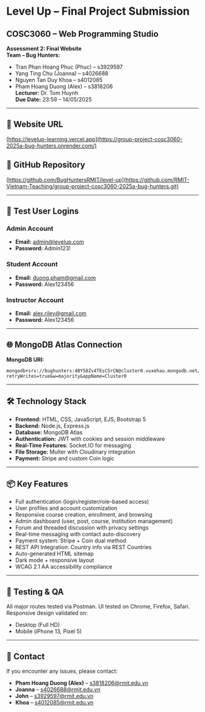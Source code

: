 # Level Up – Final Project Submission

## COSC3060 – Web Programming Studio

**Assessment 2: Final Website**  
**Team – Bug Hunters:**

-   Tran Phan Hoang Phuc (Phuc) – s3929597
-   Yang Ting Chu (Joanna) – s4026688
-   Nguyen Tan Duy Khoa – s4012085
-   Pham Hoang Duong (Alex) – s3818206  
    **Lecturer:** Dr. Tom Huynh  
    **Due Date:** 23:59 – 14/05/2025

---

## 🔗 Website URL

[https://levelup-learning.vercel.app](https://group-project-cosc3060-2025a-bug-hunters.onrender.com/)

## 🧠 GitHub Repository

[https://github.com/BugHuntersRMIT/level-up](https://github.com/RMIT-Vietnam-Teaching/group-project-cosc3060-2025a-bug-hunters.git)

---

## 🔐 Test User Logins

### Admin Account

-   **Email:** admin@levelup.com
-   **Password:** Admin123!

### Student Account

-   **Email:** duong.pham@gmail.com
-   **Password:** Alex123456

### Instructor Account

-   **Email:** alex.riley@gmail.com
-   **Password:** Alex123456

---

## 🌐 MongoDB Atlas Connection

**MongoDB URI:**

```
mongodb+srv://bughunters:4BY58Zv4TEsC5rCN@cluster0.vuxehau.mongodb.net/?retryWrites=true&w=majority&appName=Cluster0
```

---

## 🛠️ Technology Stack

-   **Frontend:** HTML, CSS, JavaScript, EJS, Bootstrap 5
-   **Backend:** Node.js, Express.js
-   **Database:** MongoDB Atlas
-   **Authentication:** JWT with cookies and session middleware
-   **Real-Time Features:** Socket.IO for messaging
-   **File Storage:** Multer with Cloudinary integration
-   **Payment:** Stripe and custom Coin logic

---

## 📦 Key Features

-   Full authentication (login/register/role-based access)
-   User profiles and account customization
-   Responsive course creation, enrollment, and browsing
-   Admin dashboard (user, post, course, institution management)
-   Forum and threaded discussion with privacy settings
-   Real-time messaging with contact auto-discovery
-   Payment system: Stripe + Coin dual method
-   REST API Integration: Country info via REST Countries
-   Auto-generated HTML sitemap
-   Dark mode + responsive layout
-   WCAG 2.1 AA accessibility compliance

---

## 🧪 Testing & QA

All major routes tested via Postman. UI tested on Chrome, Firefox, Safari. Responsive design validated on:

-   Desktop (Full HD)
-   Mobile (iPhone 13, Pixel 5)

---

## 📝 Contact

If you encounter any issues, please contact:

-   **Pham Hoang Duong (Alex)** – s3818206@rmit.edu.vn
-   **Joanna** – s4026688@rmit.edu.vn
-   **John** – s3929597@rmit.edu.vn
-   **Khoa** – s4012085@rmit.edu.vn
